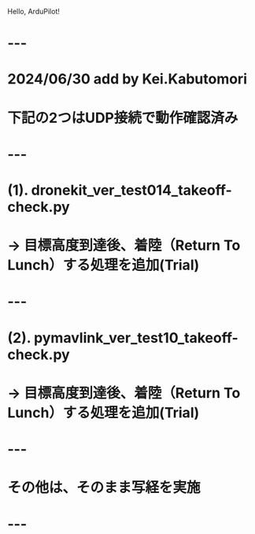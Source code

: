Hello, ArduPilot!

# ---
# 2024/06/30 add by Kei.Kabutomori
# 下記の2つはUDP接続で動作確認済み
# ---
# (1). dronekit_ver_test014_takeoff-check.py
# -> 目標高度到達後、着陸（Return To Lunch）する処理を追加(Trial) 
#
# ---
# (2). pymavlink_ver_test10_takeoff-check.py
# -> 目標高度到達後、着陸（Return To Lunch）する処理を追加(Trial) 
#
# ---
# その他は、そのまま写経を実施
# 
# ---
# 